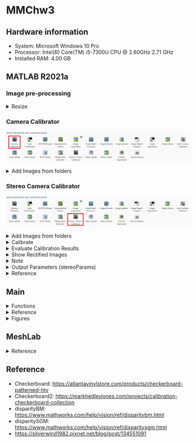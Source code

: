 # MMChw3


## Hardware information
- System: Microsoft Windows 10 Pro
- Processor: Intel(R) Core(TM) i5-7300U CPU @ 2.60GHz   2.71 GHz
- Installed RAM: 4.00 GB


## MATLAB R2021a


### Image pre-processing

<details>
<summary>Resize</summary>

`imgResize.m`

</details>


### Camera Calibrator

![image](https://github.com/TW-yuhsi/MMChw3/blob/main/figures/Camera%20Calibrator/app.png)

<details>
<summary>Add Images from folders</summary>

- Load Stereo Images
  - Folder for images from camera 1: ~\checkerboard\camera_left_cropped
  - Folder for images from camera 2: ~\checkerboard\camera_right_cropped
  - Size of checkerboard square: 30 millimeters

    ![image](https://github.com/TW-yuhsi/MMChw3/blob/main/figures/Camera%20Calibrator/loadSize.png)
  
- View Images and Detected Points

![image](https://github.com/TW-yuhsi/MMChw3/blob/main/figures/imagesLoaded.png)
The Data Browser pane displays a list of image pairs with IDs. These image pairs contain a detected pattern. To view an image, select it from the Data Browser pane.

</details>







### Stereo Camera Calibrator

![image](https://github.com/TW-yuhsi/MMChw3/blob/main/figures/Stereo%20Camera%20Calibrator/app.png)




<details>
<summary>Add Images from folders</summary>

- Load Stereo Images
  - Folder for images from camera 1: ~\checkerboard\camera_left_cropped
  - Folder for images from camera 2: ~\checkerboard\camera_right_cropped
  - Size of checkerboard square: 5 millimeters

![image](https://github.com/TW-yuhsi/MMChw3/blob/main/figures/loadImgs.png)
  
- View Images and Detected Points

![image](https://github.com/TW-yuhsi/MMChw3/blob/main/figures/imagesLoaded.png)
The Data Browser pane displays a list of image pairs with IDs. These image pairs contain a detected pattern. To view an image, select it from the Data Browser pane.

</details>



<details>
<summary>Calibrate</summary>

Once you are satisfied with the accepted image pairs, click the Calibrate button on the Calibration tab. The default calibration settings assume the minimum set of camera parameters. Start by running the calibration with the default settings. After evaluating the results, you can try to improve calibration accuracy by adjusting the settings and adding or removing images, and then calibrate again.
  
![image](https://github.com/TW-yuhsi/MMChw3/blob/main/figures/calibrate.png)
  
</details>





<details>
<summary>Evaluate Calibration Results</summary>

You can evaluate calibration accuracy by examining the reprojection errors, examining the camera extrinsics, or viewing the undistorted image. For best calibration results, use all three methods of evaluation.  

![image](https://github.com/TW-yuhsi/MMChw3/blob/main/figures/afterCalibrate.png)
  
</details>







<details>
<summary>Show Rectified Images</summary>

To view the effects of stereo rectification, on the Calibration tab, in the View section, select Show Rectified. If the calibration is accurate, the images become undistorted and row-aligned.

![image](https://github.com/TW-yuhsi/MMChw3/blob/main/figures/showRectified.png)
  
</details>





<details>
<summary>Note</summary>

Checking the rectified images is important even if the reprojection errors are low. For example, if the pattern covers only a small percentage of the image, the distortion estimation might be incorrect, even though the calibration resulted in few reprojection errors.The following image shows an example of this type of incorrect estimation for a single camera calibration.

![image](https://github.com/TW-yuhsi/MMChw3/blob/main/figures/smallPercentage/o_1.png)
![image](https://github.com/TW-yuhsi/MMChw3/blob/main/figures/smallPercentage/o_2.png)
![image](https://github.com/TW-yuhsi/MMChw3/blob/main/figures/smallPercentage/o_3.png)
  
</details>



<details>
<summary>Output Parameters (stereoParams)</summary>
  
```text
stereoParams = 

  stereoParameters with properties:

   Parameters of Two Cameras
        CameraParameters1: [1×1 cameraParameters]
        CameraParameters2: [1×1 cameraParameters]

   Inter-camera Geometry
        RotationOfCamera2: [3×3 double]
     TranslationOfCamera2: [-1.198719818854255e+02 -0.400536334957486 -0.025750814320411]
        FundamentalMatrix: [3×3 double]
          EssentialMatrix: [3×3 double]

   Accuracy of Estimation
    MeanReprojectionError: 0.057242729028599

   Calibration Settings
              NumPatterns: 10
              WorldPoints: [42×2 double]
               WorldUnits: 'mm'
```

</details>







<details>
<summary>Reference</summary>

- https://www.mathworks.com/help/vision/ug/using-the-stereo-camera-calibrator-app.html
  
</details>


## Main

<details>
<summary>Functions</summary>

- `find_match_points`
  - `detectSURFFeatures`
  
    points = detectSURFFeatures(I) 
    
    returns a SURFPoints object, points, containing information about SURF features detected in the 2-D grayscale input image I. The detectSURFFeatures function implements the Speeded-Up Robust Features (SURF) algorithm to find blob features.
  
  - `extractFeatures`
  
    [features,validPoints] = extractFeatures(I,points)
  
    returns extracted feature vectors, also known as descriptors, and their corresponding locations, from a binary or intensity image.

    The function derives the descriptors from pixels surrounding an interest point. The pixels represent and match features specified by a single-point location. Each single-point specifies the center location of a neighborhood. The method you use for descriptor extraction depends on the class of the input points.
  
  - `matchFeatures`
  
    indexPairs = matchFeatures(features1,features2)

    returns indices of the matching features in the two input feature sets. The input feature must be either binaryFeatures objects or matrices.
  
  - `showMatchedFeatures`
  
    showMatchedFeatures(I1,I2,matchedPoints1,matchedPoints2)

    displays a falsecolor overlay of images I1 and I2 with a color-coded plot of corresponding points connected by a line. matchedPoints1 and matchedPoints2 contain the coordinates of corresponding points in I1 and I2. The input points can be M-by-2 matrices of M number of [x y] coordinates, or SURFPoints, MSERRegions, ORBPoints, BRISKPoints, or cornerPoints object.

- `filter_match_points_ep`
  
  - 
  
</details>






<details>
<summary>Reference</summary>

- `detectSURFFeatures`: https://www.mathworks.com/help/vision/ref/detectsurffeatures.html
- `extractFeatures`: https://www.mathworks.com/help/vision/ref/extractfeatures.html
- `matchFeatures`: https://www.mathworks.com/help/vision/ref/matchfeatures.html
- `showMatchedFeatures`: https://www.mathworks.com/help/vision/ref/showmatchedfeatures.html

  
</details>


<details>
<summary>Figures</summary>

1. Grayscale images
2. 
  
</details>




## MeshLab



<details>
<summary>Reference</summary>

- https://www.meshlab.net/
  
</details>






## Reference

- Checkerboard: https://atlantavinylstore.com/products/checkerboard-patterned-htv
- Checkerboard2: https://markhedleyjones.com/projects/calibration-checkerboard-collection 
- disparityBM: https://www.mathworks.com/help/vision/ref/disparitybm.html
- disparitySGM: https://www.mathworks.com/help/vision/ref/disparitysgm.html
- https://silverwind1982.pixnet.net/blog/post/134551091

